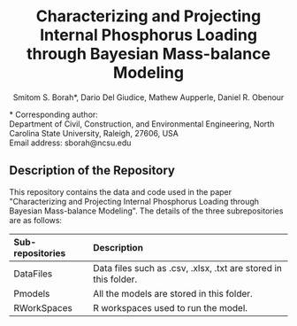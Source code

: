 <h1 align="center">Characterizing and Projecting Internal Phosphorus Loading through Bayesian Mass-balance Modeling</h1> 
<p align="center">Smitom S. Borah*, Dario Del Giudice, Mathew Aupperle, Daniel R. Obenour </p> 
<p align="left">* Corresponding author: <br />Department of Civil, Construction, and Environmental Engineering, North Carolina State University, Raleigh, 27606, USA <br />Email address: sborah@ncsu.edu
</p> 

<h2 align="left">Description of the Repository</h2>
This repository contains the data and code used in the paper "Characterizing and Projecting Internal Phosphorus Loading through Bayesian Mass-balance Modeling". The details of the three subrepositories are as follows:

| Sub-repositories | Description|
|:--------------------|:------------------------|
|DataFiles| Data files such as .csv, .xlsx, .txt are stored in this folder.|
|Pmodels| All the models are stored in this folder. |
|RWorkSpaces| R workspaces used to run the model.|
